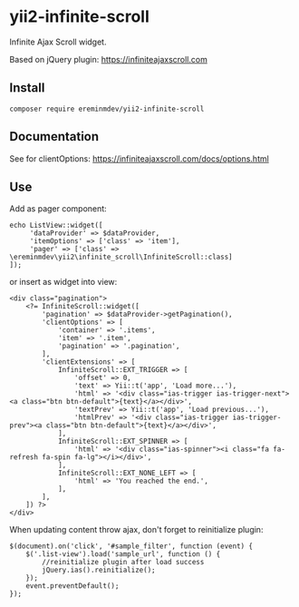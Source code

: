 # yii2-infinite-scroll

Infinite Ajax Scroll widget.

Based on jQuery plugin: https://infiniteajaxscroll.com

## Install

``composer require ereminmdev/yii2-infinite-scroll``

## Documentation

See for clientOptions: https://infiniteajaxscroll.com/docs/options.html

## Use

Add as pager component:

```
echo ListView::widget([
     'dataProvider' => $dataProvider,
     'itemOptions' => ['class' => 'item'],
     'pager' => ['class' => \ereminmdev\yii2\infinite_scroll\InfiniteScroll::class]
]);
```

or insert as widget into view:

```
<div class="pagination">
    <?= InfiniteScroll::widget([
        'pagination' => $dataProvider->getPagination(),
        'clientOptions' => [
            'container' => '.items',
            'item' => '.item',
            'pagination' => '.pagination',
        ],
        'clientExtensions' => [
            InfiniteScroll::EXT_TRIGGER => [
                'offset' => 0,
                'text' => Yii::t('app', 'Load more...'),
                'html' => '<div class="ias-trigger ias-trigger-next"><a class="btn btn-default">{text}</a></div>',
                'textPrev' => Yii::t('app', 'Load previous...'),
                'htmlPrev' => '<div class="ias-trigger ias-trigger-prev"><a class="btn btn-default">{text}</a></div>',
            ],
            InfiniteScroll::EXT_SPINNER => [
                'html' => '<div class="ias-spinner"><i class="fa fa-refresh fa-spin fa-lg"></i></div>',
            ],
            InfiniteScroll::EXT_NONE_LEFT => [
                'html' => 'You reached the end.',
            ],
        ],
    ]) ?>
</div>
```

When updating content throw ajax, don't forget to reinitialize plugin:

```
$(document).on('click', '#sample_filter', function (event) {
    $('.list-view').load('sample_url', function () {
        //reinitialize plugin after load success
        jQuery.ias().reinitialize();
    });
    event.preventDefault();
});
```
